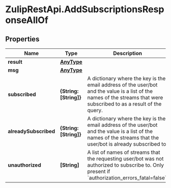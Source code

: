 # ZulipRestApi.AddSubscriptionsResponseAllOf

## Properties

Name | Type | Description | Notes
------------ | ------------- | ------------- | -------------
**result** | [**AnyType**](.md) |  | [optional] 
**msg** | [**AnyType**](.md) |  | [optional] 
**subscribed** | **{String: [String]}** | A dictionary where the key is the email address of the user/bot and the value is a list of the names of the streams that were subscribed to as a result of the query.  | [optional] 
**alreadySubscribed** | **{String: [String]}** | A dictionary where the key is the email address of the user/bot and the value is a list of the names of the streams that the user/bot is already subscribed to.  | [optional] 
**unauthorized** | **[String]** | A list of names of streams that the requesting user/bot was not authorized to subscribe to.  Only present if &#x60;authorization_errors_fatal&#x3D;false&#x60;.  | [optional] 


